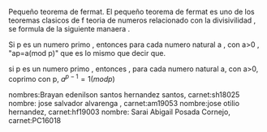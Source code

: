Pequeño teorema de fermat.
El pequeño teorema de fermat es uno de los teoremas clasicos de
f teoria de numeros relacionado con la divisivilidad , se formula de la siguiente manaera .

Si p es un numero primo , entonces para cada numero natural a , con a>0 , "ap=a(mod p)" que
es lo mismo que decir que.

si p es un numero primo , entonces , para cada numero natural a, con a>0, coprimo con p,
$a^{p-1}=1(mod p)$

nombres:Brayan edenilson santos hernandez santos, carnet:sh18025
nombre: jose salvador alvarenga , carnet:am19053
nombre:jose otilio hernandez, carnet:hf19003
nombre: Sarai Abigail Posada Cornejo, carnet:PC16018
